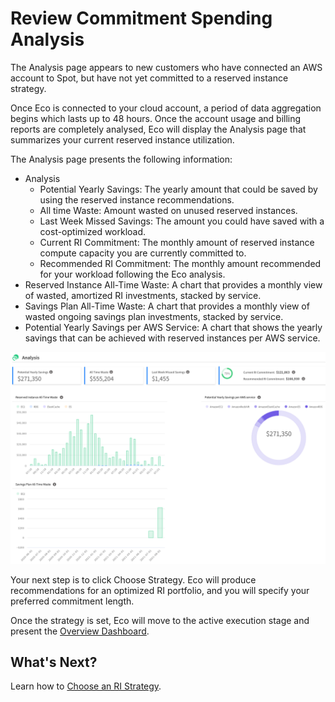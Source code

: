 # Review Commitment Spending Analysis

The Analysis page appears to new customers who have connected an AWS account to Spot, but have not yet committed to a reserved instance strategy.

Once Eco is connected to your cloud account, a period of data aggregation begins which lasts up to 48 hours. Once the account usage and billing reports are completely analysed, Eco will display the Analysis page that summarizes your current reserved instance utilization.

The Analysis page presents the following information:

- Analysis
  - Potential Yearly Savings: The yearly amount that could be saved by using the reserved instance recommendations.
  - All time Waste: Amount wasted on unused reserved instances.
  - Last Week Missed Savings: The amount you could have saved with a cost-optimized workload.
  - Current RI Commitment: The monthly amount of reserved instance compute capacity you are currently committed to.
  - Recommended RI Commitment: The monthly amount recommended for your workload following the Eco analysis.
- Reserved Instance All-Time Waste: A chart that provides a monthly view of wasted, amortized RI investments, stacked by service.
- Savings Plan All-Time Waste: A chart that provides a monthly view of wasted ongoing savings plan investments, stacked by service.
- Potential Yearly Savings per AWS Service: A chart that shows the yearly savings that can be achieved with reserved instances per AWS service.

<img src="/eco/_media/tutorials-review-ri-spending-01a.png" />

Your next step is to click Choose Strategy. Eco will produce recommendations for an optimized RI portfolio, and you will specify your preferred commitment length.

Once the strategy is set, Eco will move to the active execution stage and present the [Overview Dashboard](eco/tutorials/view-your-savings).

## What's Next?

Learn how to [Choose an RI Strategy](eco/tutorials/choose-a-strategy).
